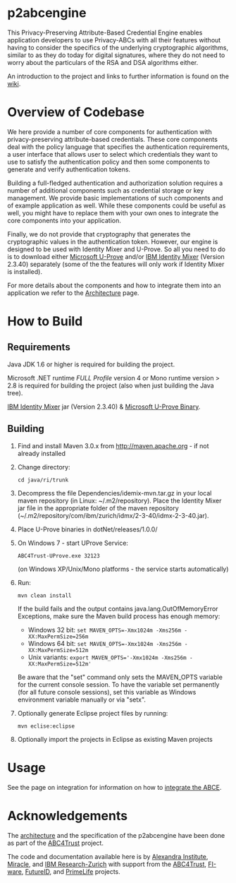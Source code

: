 p2abcengine
===========

This Privacy-Preserving Attribute-Based Credential Engine enables application developers to use Privacy-ABCs with all their features without having to consider the specifics of the underlying cryptographic algorithms, similar to as they do today for digital signatures, where they do not need to worry about the particulars of the RSA and DSA algorithms either.

An introduction to the project and links to further information is found on the [wiki][wikihome].

Overview of Codebase
===========

We here provide a number of core components for authentication with privacy-preserving attribute-based credentials. These core components deal with the policy language that specifies the authentication requirements, a user interface that allows user to select 
which credentials they want to use to satisfy the authentication policy and then 
some components to generate and verify authentication tokens. 

Building a full-fledged authentication and authorization solution requires a number of additional components such as credential storage or key management. We provide basic implementations of such components and of example application as well. While these components could be useful as well, you might have to replace them with your own ones to integrate the core components into your application.

Finally, we do not provide that cryptography that generates the cryptographic values in the authentication token. However, our engine is designed to be used with Identity Mixer and U-Prove. So all you need to do is to download either [Microsoft U-Prove](http://uprovecsharp.codeplex.com) 
and/or [IBM Identity Mixer](http://prime.inf.tu-dresden.de/idemix) (Version 2.3.40) separately (some of the the features will only work if Identity Mixer is installed).


For more details about the components and how to integrate them into an application we refer to the [Architecture](https://github.com/p2abcengine/p2abcengine/wiki/Architecture) page.


How to Build
==========

Requirements
----------
Java JDK 1.6 or higher is required for building the project.

Microsoft .NET runtime *FULL Profile* version 4 or Mono runtime version > 2.8 is required for building the project (also when just building the Java tree).

[IBM Identity Mixer](http://prime.inf.tu-dresden.de/idemix) jar (Version 2.3.40) & [Microsoft U-Prove Binary](http://uprovecsharp.codeplex.com).

Building
----------

1. Find and install Maven 3.0.x from  http://maven.apache.org - if not already installed

2. Change directory:

    ```cd java/ri/trunk```

3. Decompress the file Dependencies/idemix-mvn.tar.gz in your local maven repository (in Linux: ~/.m2/repository).
   Place the Identity Mixer jar file in the appropriate folder of the maven repository (~/.m2/repository/com/ibm/zurich/idmx/2-3-40/idmx-2-3-40.jar).

4. Place U-Prove binaries in dotNet/releases/1.0.0/

5. On Windows 7 - start UProve Service:

    ```ABC4Trust-UProve.exe 32123```

    (on Windows XP/Unix/Mono platforms - the service starts automatically)

6. Run:

    ```mvn clean install```

    If the build fails and the output contains java.lang.OutOfMemoryError Exceptions, make sure the Maven build process has enough memory:
    * Windows 32 bit: ``set MAVEN_OPTS=-Xmx1024m -Xms256m -XX:MaxPermSize=256m``
    * Windows 64 bit: ``set MAVEN_OPTS=-Xmx1024m -Xms256m -XX:MaxPermSize=512m``
    * Unix variants:  ``export MAVEN_OPTS='-Xmx1024m -Xms256m -XX:MaxPermSize=512m' ``

    Be aware that the "set" command only sets the MAVEN_OPTS variable for the current console session. To have the variable set permanently (for all future console sessions), set this variable as Windows environment variable manually or via "setx".

7. Optionally generate Eclipse project files by running:

    ```mvn eclise:eclipse```

8. Optionally import the projects in Eclipse as existing Maven projects


Usage
==========
See the page on integration for information on how to [integrate the ABCE][wikiintegration].

[wikihome]: https://github.com/p2abcengine/p2abcengine/wiki
[wikiintegration]: https://github.com/p2abcengine/p2abcengine/wiki/Integrating%20the%20ABC-Engine


Acknowledgements
===============

The  [architecture](https://github.com/p2abcengine/p2abcengine/wiki/Architecture) and the specification of the p2abcengine have been done as part of the 
[ABC4Trust](https://www.abc4trust.eu) project.  

The code and documentation available here is by [Alexandra Institute](http://www.alexandra.dk/), [Miracle](https://http://www.miracleas.dk), and [IBM Research-Zurich](http://www.zurich.ibm.com) with support from the [ABC4Trust](https://www.abc4trust.eu), [FI-ware](https://www.fi-ware.eu),  [FutureID](https://www.futureid.eu),
and [PrimeLife](http://www.primelife.eu) projects.



